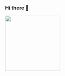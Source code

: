 ### Hi there 👋

<div>
  <a href="https://github.com/ArturCarvalho0"></a>
  <img height="180em" src="https://github-readme-stats.vercel.app/api/top-langs/?username=ArturCarvalho0&layout=compact">
  <img src="" alt="">
</div>

<!--
**ArturCarvalho0/ArturCarvalho0** is a ✨ _special_ ✨ repository because its `README.md` (this file) appears on your GitHub profile.

Here are some ideas to get you started:

- 🔭 I’m currently working on ...
- 🌱 I’m currently learning ...
- 👯 I’m looking to collaborate on ...
- 🤔 I’m looking for help with ...
- 💬 Ask me about ...
- 📫 How to reach me: ...
- 😄 Pronouns: ...
- ⚡ Fun fact: ...
-->

